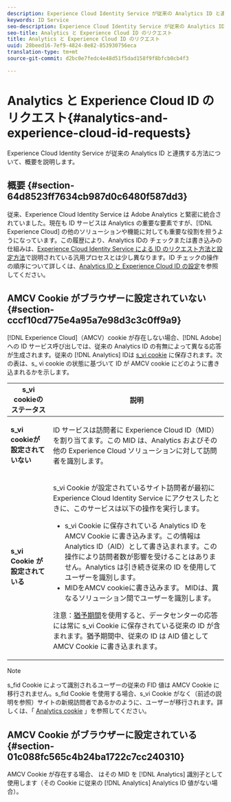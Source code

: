 ```yaml
---
description: Experience Cloud Identity Service が従来の Analytics ID と連携する方法について、概要を説明します。
keywords: ID Service
seo-description: Experience Cloud Identity Service が従来の Analytics ID と連携する方法について、概要を説明します。
seo-title: Analytics と Experience Cloud ID のリクエスト
title: Analytics と Experience Cloud ID のリクエスト
uuid: 28beed16-7ef9-4824-8e82-853930756eca
translation-type: tm+mt
source-git-commit: d2bc0e7fedc4e48d51f5dad158f9f8bfcb0cb4f3

---
```



# Analytics と Experience Cloud ID のリクエスト{#analytics-and-experience-cloud-id-requests}

Experience Cloud Identity Service が従来の Analytics ID と連携する方法について、概要を説明します。

## 概要 {#section-64d8523ff7634cb987d0c6480f587dd3}

従来、Experience Cloud Identity Service は Adobe Analytics と緊密に統合されていました。現在も ID サービスは Analytics の重要な要素ですが、[!DNL Experience Cloud] の他のソリューションや機能に対しても重要な役割を担うようになっています。この履歴により、Analytics IDの チェックまたは書き込みの仕組みは、[Experience Cloud Identity Service による ID のリクエスト方法と設定方法](../../introduction/id-request.md#concept-2caacebb1d244402816760e9b8bcef6a)で説明されている汎用プロセスとは少し異なります。ID チェックの操作の順序について詳しくは、[Analytics ID と Experience Cloud ID の設定](../../reference/analytics-reference/analytics-ids.md#concept-f381dd18ee184c6c8e48286937a161d6)を参照してください。

## AMCV Cookie がブラウザーに設定されていない {#section-cccf10cd775e4a95a7e98d3c3c0ff9a9}

[!DNL Experience Cloud]（AMCV）cookie が存在しない場合、[!DNL Adobe] への ID サービス呼び出しでは、従来の Analytics ID の有無によって異なる応答が生成されます。従来の [!DNL Analytics] IDは [s_vi cookie](https://docs.adobe.com/content/help/en/core-services/interface/ec-cookies/cookies-analytics.html) に保存されます。次の表は、s_ vi cookie の状態に基づいて ID が AMCV cookie にどのように書き込まれるかを示します。

<table id="table_DC85FECE26DD424E841BA1059AF1E57F"> 
 <thead> 
  <tr> 
   <th colname="col1" class="entry"> s_vi cookieのステータス </th> 
   <th colname="col2" class="entry"> 説明 </th> 
  </tr> 
 </thead>
 <tbody> 
  <tr> 
   <td colname="col1"> <p> <b> s_vi cookieが設定されていない</b> </p> </td> 
   <td colname="col2"> <p>ID サービスは訪問者に <span class="keyword">Experience Cloud</span> ID（MID）を割り当てます。この MID は、<span class="keyword">Analytics</span> およびその他の <span class="keyword">Experience Cloud</span> ソリューションに対して訪問者を識別します。 </p> </td> 
  </tr> 
  <tr> 
   <td colname="col1"> <p> <b>s_vi Cookie が設定されている</b> </p> </td> 
   <td colname="col2"> <p>s_vi Cookie が設定されているサイト訪問者が最初に Experience Cloud Identity Service にアクセスしたときに、このサービスは以下の操作を実行します。 </p> 
    <ul id="ul_BE584810280D4874AF802A9247011787"> 
     <li id="li_AA395B09A3174AF78F3EC10053E2E4F5">s_vi Cookie に保存されている <span class="keyword">Analytics</span> ID を AMCV Cookie に書き込みます。この情報は <span class="keyword">Analytics</span> ID（AID）として書き込まれます。この操作により訪問者数が影響を受けることはありません。<i></i><span class="keyword">Analytics</span> は引き続き従来の ID を使用してユーザーを識別します。 </li> 
     <li id="li_8735DE21FEA542BA8024109B8FE1E2ED">MIDをAMCV cookieに書き込みます。 MIDは、異なるソリューション間でユーザーを識別します。 </li> 
    </ul> <p> <p>注意：<a href="../../reference/analytics-reference/grace-period.md" format="dita" scope="local">猶予期間</a>を使用すると、データセンターの応答には常に s_vi Cookie に保存されている従来の ID が含まれます。猶予期間中、従来の ID は AID 値として AMCV Cookie に書き込まれます。 </p> </p> </td> 
  </tr> 
 </tbody> 
</table>

>[!NOTE]
>
>s_fid Cookie によって識別されるユーザーの従来の FID 値は AMCV Cookie に移行されません。s_fid Cookie を使用する場合、s_vi Cookie がなく（前述の説明を参照）サイトの新規訪問者であるかのように、ユーザーが移行されます。詳しくは、「 [Analytics cookie](https://docs.adobe.com/content/help/en/core-services/interface/ec-cookies/cookies-analytics.html) 」を参照してください。

## AMCV Cookie がブラウザーに設定されている {#section-01c088fc565c4b24ba1722c7cc240310}

AMCV Cookie が存在する場合、 はその MID を [!DNL Analytics] 識別子として使用します（その Cookie に従来の [!DNL Analytics] Analytics ID 値がない場合）。
